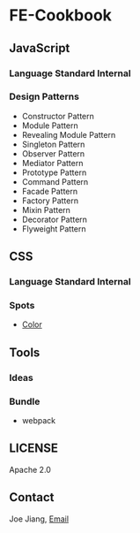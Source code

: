 # FE-Cookbook

## JavaScript

### Language Standard Internal

### Design Patterns

* Constructor Pattern
* Module Pattern
* Revealing Module Pattern
* Singleton Pattern
* Observer Pattern
* Mediator Pattern
* Prototype Pattern
* Command Pattern
* Facade Pattern
* Factory Pattern
* Mixin Pattern
* Decorator Pattern
* Flyweight Pattern

## CSS

### Language Standard Internal

### Spots

* [Color](https://developer.mozilla.org/en-US/docs/Web/CSS/color_value)

## Tools

### Ideas

### Bundle

* webpack

## LICENSE

Apache 2.0

## Contact

Joe Jiang, [Email](mailto:hijiangtao@gmail.com)